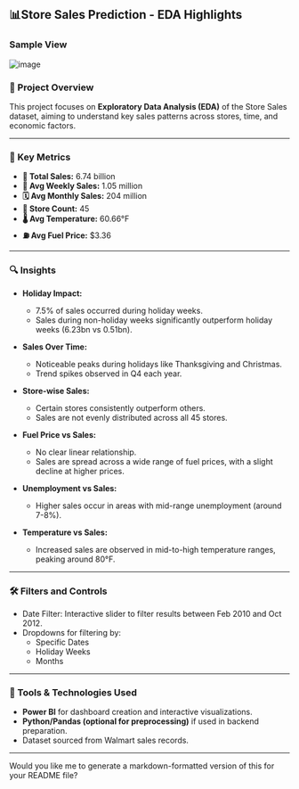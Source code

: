 
## 📊Store Sales Prediction - EDA Highlights
### Sample View
![image](https://github.com/user-attachments/assets/d9b05f06-8102-4899-b355-e73f0cbc849b)



### 📁 Project Overview
This project focuses on **Exploratory Data Analysis (EDA)** of the Store Sales dataset, aiming to understand key sales patterns across stores, time, and economic factors.

---

### 🧩 Key Metrics
- **🧮 Total Sales:** 6.74 billion
- **📅 Avg Weekly Sales:** 1.05 million
- **🗓️ Avg Monthly Sales:** 204 million
- **🏬 Store Count:** 45
- **🌡️ Avg Temperature:** 60.66°F
- **⛽ Avg Fuel Price:** $3.36

---

### 🔍 Insights

- **Holiday Impact:** 
  - 7.5% of sales occurred during holiday weeks.
  - Sales during non-holiday weeks significantly outperform holiday weeks (6.23bn vs 0.51bn).

- **Sales Over Time:**
  - Noticeable peaks during holidays like Thanksgiving and Christmas.
  - Trend spikes observed in Q4 each year.

- **Store-wise Sales:**
  - Certain stores consistently outperform others.
  - Sales are not evenly distributed across all 45 stores.

- **Fuel Price vs Sales:**
  - No clear linear relationship.
  - Sales are spread across a wide range of fuel prices, with a slight decline at higher prices.

- **Unemployment vs Sales:**
  - Higher sales occur in areas with mid-range unemployment (around 7-8%).

- **Temperature vs Sales:**
  - Increased sales are observed in mid-to-high temperature ranges, peaking around 80°F.

---

### 🛠️ Filters and Controls
- Date Filter: Interactive slider to filter results between Feb 2010 and Oct 2012.
- Dropdowns for filtering by:
  - Specific Dates
  - Holiday Weeks
  - Months

---

### 📌 Tools & Technologies Used
- **Power BI** for dashboard creation and interactive visualizations.
- **Python/Pandas (optional for preprocessing)** if used in backend preparation.
- Dataset sourced from Walmart sales records.

---

Would you like me to generate a markdown-formatted version of this for your README file?
